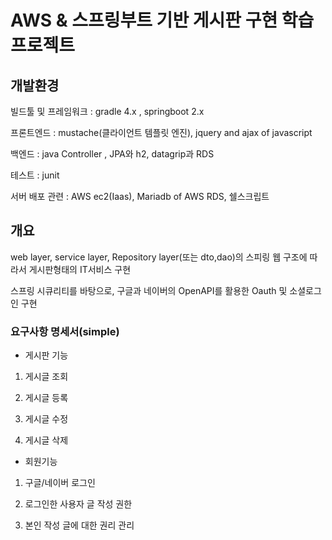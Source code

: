 # AWS & 스프링부트 기반 게시판 구현 학습 프로젝트

## 개발환경

빌드툴 및 프레임워크 : gradle 4.x , springboot 2.x

프론트엔드 : mustache(클라이언트 템플릿 엔진), jquery and ajax of javascript

백엔드 : java Controller , JPA와 h2, datagrip과 RDS

테스트 : junit

서버 배포 관련 : AWS ec2(Iaas), Mariadb of AWS RDS, 쉘스크립트

## 개요

 web layer, service layer, Repository layer(또는 dto,dao)의 스피링 웹 구조에 따라서 게시판형태의 IT서비스 구현 
 
스프링 시큐리티를 바탕으로, 구글과 네이버의 OpenAPI를 활용한 Oauth 및 소셜로그인 구현

### 요구사항 명세서(simple)
- 게시판 기능

1. 게시글 조회

2. 게시글 등록

3. 게시글 수정

4. 게시글 삭제

- 회원기능
1. 구글/네이버 로그인
   
2. 로그인한 사용자 글 작성 권한

3. 본인 작성 글에 대한 권리 관리